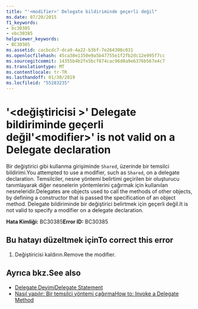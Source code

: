 ```yaml
---
title: "'<modifier>' Delegate bildiriminde geçerli değil"
ms.date: 07/20/2015
f1_keywords:
- bc30385
- vbc30385
helpviewer_keywords:
- BC30385
ms.assetid: cacbcdc7-dca9-4a22-b3bf-7e264308c031
ms.openlocfilehash: 45ca38e1350e9a5b47755e1f2fb2dc12e995f7cc
ms.sourcegitcommit: 14355b4b2fe5bcf874cac96d0a9e6376b567e4c7
ms.translationtype: MT
ms.contentlocale: tr-TR
ms.lasthandoff: 01/30/2019
ms.locfileid: "55283235"
---
```

# <a name="modifier-is-not-valid-on-a-delegate-declaration"></a><span data-ttu-id="e98ca-102">'\<değiştiricisi >' Delegate bildiriminde geçerli değil</span><span class="sxs-lookup"><span data-stu-id="e98ca-102">'\<modifier>' is not valid on a Delegate declaration</span></span>
<span data-ttu-id="e98ca-103">Bir değiştirici gibi kullanma girişiminde `Shared`, üzerinde bir temsilci bildirimi.</span><span class="sxs-lookup"><span data-stu-id="e98ca-103">You attempted to use a modifier, such as `Shared`, on a delegate declaration.</span></span> <span data-ttu-id="e98ca-104">Temsilciler, nesne yöntemi belirtimi geçirilen bir oluşturucu tanımlayarak diğer nesnelerin yöntemlerini çağırmak için kullanılan nesneleridir.</span><span class="sxs-lookup"><span data-stu-id="e98ca-104">Delegates are objects used to call the methods of other objects, by defining a constructor that is passed the specification of an object method.</span></span> <span data-ttu-id="e98ca-105">Delegate bildiriminde bir değiştirici belirtmek için geçerli değil.</span><span class="sxs-lookup"><span data-stu-id="e98ca-105">It is not valid to specify a modifier on a delegate declaration.</span></span>  
  
 <span data-ttu-id="e98ca-106">**Hata Kimliği:** BC30385</span><span class="sxs-lookup"><span data-stu-id="e98ca-106">**Error ID:** BC30385</span></span>  
  
## <a name="to-correct-this-error"></a><span data-ttu-id="e98ca-107">Bu hatayı düzeltmek için</span><span class="sxs-lookup"><span data-stu-id="e98ca-107">To correct this error</span></span>  
  
1.  <span data-ttu-id="e98ca-108">Değiştiricisi kaldırın.</span><span class="sxs-lookup"><span data-stu-id="e98ca-108">Remove the modifier.</span></span>  
  
## <a name="see-also"></a><span data-ttu-id="e98ca-109">Ayrıca bkz.</span><span class="sxs-lookup"><span data-stu-id="e98ca-109">See also</span></span>
- [<span data-ttu-id="e98ca-110">Delegate Deyimi</span><span class="sxs-lookup"><span data-stu-id="e98ca-110">Delegate Statement</span></span>](../../visual-basic/language-reference/statements/delegate-statement.md)
- [<span data-ttu-id="e98ca-111">Nasıl yapılır: Bir temsilci yöntemi çağırma</span><span class="sxs-lookup"><span data-stu-id="e98ca-111">How to: Invoke a Delegate Method</span></span>](../../visual-basic/programming-guide/language-features/delegates/how-to-invoke-a-delegate-method.md)
